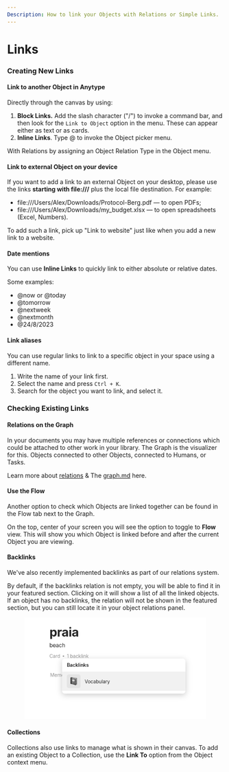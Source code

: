 ```yaml
---
Description: How to link your Objects with Relations or Simple Links.
---
```


# Links

### Creating New Links

#### Link to another Object in Anytype

Directly through the canvas by using:

1. **Block Links.** Add the slash character ("/") to invoke a command bar, and then look for the `Link to Object` option in the menu. These can appear either as text or as cards.
2. **Inline Links**. Type @ to invoke the Object picker menu.

With Relations by assigning an Object Relation Type in the Object menu.

#### Link to external Object on your device

If you want to add a link to an external Object on your desktop, please use the links **starting with file:///** plus the local file destination. For example:

* file:///Users/Alex/Downloads/Protocol-Berg.pdf — to open PDFs;
* file:///Users/Alex/Downloads/my\_budget.xlsx — to open spreadsheets (Excel, Numbers).

To add such a link, pick up "Link to website" just like when you add a new link to a website.

#### Date mentions

You can use **Inline Links** to quickly link to either absolute or relative dates.

Some examples:

* @now or @today
* @tomorrow
* @nextweek
* @nextmonth
* @24/8/2023

#### Link aliases

You can use regular links to link to a specific object in your space using a different name.&#x20;

1. Write the name of your link first.
2. Select the name and press `Ctrl + K`.
3. Search for the object you want to link, and select it.

### Checking Existing Links

#### Relations on the Graph

In your documents you may have multiple references or connections which could be attached to other work in your library. The Graph is the visualizer for this. Objects connected to other Objects, connected to Humans, or Tasks.

Learn more about [relations](../../basics/relations/ "mention") & The [graph.md](../../basics/graph.md "mention") here.

#### Use the Flow

Another option to check which Objects are linked together can be found in the Flow tab next to the Graph.

On the top, center of your screen you will see the option to toggle to **Flow** view. This will show you which Object is linked before and after the current Object you are viewing.

#### Backlinks

We've also recently implemented backlinks as part of our relations system.&#x20;

By default, if the backlinks relation is not empty, you will be able to find it in your featured section. Clicking on it will show a list of all the linked objects.\
If an object has no backlinks, the relation will not be shown in the featured section, but you can still locate it in your object relations panel.

<figure><img src="../../.gitbook/assets/image.png" alt=""><figcaption></figcaption></figure>

#### Collections

Collections also use links to manage what is shown in their canvas. To add an existing Object to a Collection, use the **Link To** option from the Object context menu.
